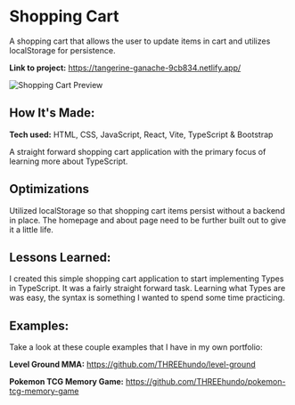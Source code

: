 # Shopping Cart
A shopping cart that allows the user to update items in cart and utilizes localStorage for persistence.

**Link to project:** https://tangerine-ganache-9cb834.netlify.app/

![Shopping Cart Preview](https://imgur.com/Ba6WB0o)

## How It's Made:

**Tech used:** HTML, CSS, JavaScript, React, Vite, TypeScript & Bootstrap

A straight forward shopping cart application with the primary focus of learning more about TypeScript.

## Optimizations

Utilized localStorage so that shopping cart items persist without a backend in place. The homepage and about page need to be further built out to give it a little life.

## Lessons Learned:

I created this simple shopping cart application to start implementing Types in TypeScript. It was a fairly straight forward task. Learning what Types are was easy, the syntax is something I wanted to spend some time practicing. 


## Examples:
Take a look at these couple examples that I have in my own portfolio:

**Level Ground MMA:** https://github.com/THREEhundo/level-ground

**Pokemon TCG Memory Game:** https://github.com/THREEhundo/pokemon-tcg-memory-game

